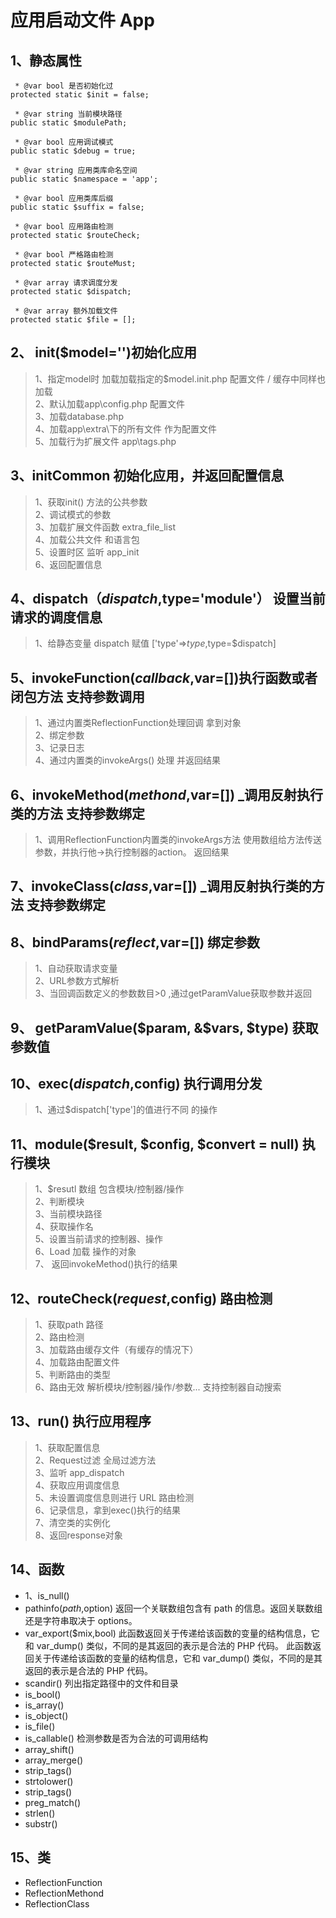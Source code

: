 # 应用启动文件 App
## 1、静态属性
     * @var bool 是否初始化过
    protected static $init = false;

     * @var string 当前模块路径
    public static $modulePath;

     * @var bool 应用调试模式
    public static $debug = true;

     * @var string 应用类库命名空间
    public static $namespace = 'app';

     * @var bool 应用类库后缀
    public static $suffix = false;

     * @var bool 应用路由检测
    protected static $routeCheck;

     * @var bool 严格路由检测
    protected static $routeMust;
    
     * @var array 请求调度分发
    protected static $dispatch;
    
     * @var array 额外加载文件
    protected static $file = [];
 
 
## 2、 init($model='')初始化应用   
>  1、指定model时 加载加载指定的$model.init.php 配置文件  / 缓存中同样也加载   
>  2、默认加载app\config.php 配置文件  
>  3、加载database.php  
>  4、加载app\extra\下的所有文件 作为配置文件  
>  5、加载行为扩展文件 app\tags.php  

  
## 3、initCommon  初始化应用，并返回配置信息
> 1、获取init() 方法的公共参数  
> 2、调试模式的参数  
> 3、加载扩展文件函数 extra_file_list  
> 4、加载公共文件 和语言包  
> 5、设置时区  监听 app_init  
> 6、返回配置信息    

## 4、dispatch（$dispatch,$type='module'） 设置当前请求的调度信息
> 1、给静态变量 dispatch 赋值 ['type'=>$type,$type=$dispatch]
 
## 5、invokeFunction($callback,$var=[])执行函数或者闭包方法 支持参数调用
> 1、通过内置类ReflectionFunction处理回调 拿到对象  
> 2、绑定参数   
> 3、记录日志  
> 4、通过内置类的invokeArgs() 处理 并返回结果

## 6、invokeMethod($methond,$var=[]) _调用反射执行类的方法 支持参数绑定
> 1、调用ReflectionFunction内置类的invokeArgs方法  使用数组给方法传送参数，并执行他->执行控制器的action。 返回结果
## 7、invokeClass($class,$var=[]) _调用反射执行类的方法 支持参数绑定

## 8、bindParams($reflect,$var=[])  绑定参数
> 1、自动获取请求变量  
> 2、URL参数方式解析  
> 3、当回调函数定义的参数数目>0 ,通过getParamValue获取参数并返回  

## 9、 getParamValue($param, &$vars, $type) 获取参数值

## 10、exec($dispatch,$config) 执行调用分发 
> 1、通过$dispatch['type']的值进行不同 的操作

## 11、module($result, $config, $convert = null) 执行模块
>1、$resutl 数组 包含模块/控制器/操作  
>2、判断模块  
>3、当前模块路径  
>4、获取操作名   
>5、设置当前请求的控制器、操作  
>6、Load 加载 操作的对象  
>7、 返回invokeMethod()执行的结果

## 12、routeCheck($request,$config) 路由检测 
>1、获取path 路径  
>2、路由检测  
>3、加载路由缓存文件（有缓存的情况下）  
>4、加载路由配置文件  
>5、判断路由的类型  
>6、路由无效 解析模块/控制器/操作/参数... 支持控制器自动搜索  

## 13、run()       执行应用程序
>1、获取配置信息  
>2、Request过滤 全局过滤方法  
>3、监听 app_dispatch  
>4、获取应用调度信息  
>5、未设置调度信息则进行 URL 路由检测  
>6、记录信息，拿到exec()执行的结果  
>7、清空类的实例化   
>8、返回response对象 

## 14、函数
 - 1、is_null()  
- pathinfo($path,$option)   返回一个关联数组包含有 path 的信息。返回关联数组还是字符串取决于 options。   
- var_export($mix,bool) 此函数返回关于传递给该函数的变量的结构信息，它和 var_dump() 类似，不同的是其返回的表示是合法的 PHP 代码。  此函数返回关于传递给该函数的变量的结构信息，它和 var_dump() 类似，不同的是其返回的表示是合法的 PHP 代码。 
- scandir()  列出指定路径中的文件和目录
- is_bool()
- is_array()
- is_object()
- is_file()
- is_callable() 检测参数是否为合法的可调用结构 
- array_shift()
- array_merge()
- strip_tags()
- strtolower()
- strip_tags()
- preg_match()
- strlen()
- substr()

## 15、类
- ReflectionFunction
- ReflectionMethond
- ReflectionClass 
